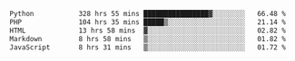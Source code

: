 <!--START_SECTION:waka-->

```txt
Python           328 hrs 55 mins ████████████████▓░░░░░░░░   66.48 %
PHP              104 hrs 35 mins █████▒░░░░░░░░░░░░░░░░░░░   21.14 %
HTML             13 hrs 58 mins  ▓░░░░░░░░░░░░░░░░░░░░░░░░   02.82 %
Markdown         8 hrs 58 mins   ▒░░░░░░░░░░░░░░░░░░░░░░░░   01.82 %
JavaScript       8 hrs 31 mins   ▒░░░░░░░░░░░░░░░░░░░░░░░░   01.72 %
```

<!--END_SECTION:waka-->

